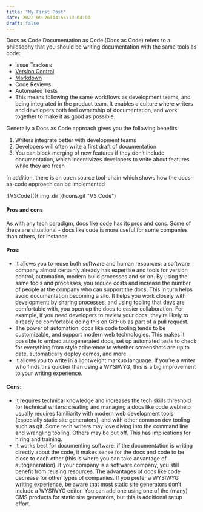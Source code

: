 ```yaml
---
title: "My First Post"
date: 2022-09-26T14:55:13-04:00
draft: false
---
```


Docs as Code
Documentation as Code (Docs as Code) refers to a philosophy that you should be writing documentation with the same tools as code:

 - Issue Trackers
 - [Version Control](https://en.wikipedia.org/wiki/Version_control "Version Control (Git)")
 - [Markdown](https://www.markdownguide.org/getting-started/Plain "Text Markup (Markdown, reStructuredText, Asciidoc")
 - Code Reviews
 - Automated Tests
 - This means following the same workflows as development teams, and being integrated in the product team. It enables a culture where writers and developers both feel ownership of documentation, and work together to make it as good as possible.

Generally a Docs as Code approach gives you the following benefits:

1. Writers integrate better with development teams
2. Developers will often write a first draft of documentation
3. You can block merging of new features if they don’t include documentation, which incentivizes developers to write about features while they are fresh

In addition, there is an open source tool-chain which shows how the docs-as-code approach can be implemented


![VSCode]({{ img_dir }}icons.gif "VS Code")

#### Pros and cons
As with any tech paradigm, docs like code has its pros and cons. Some of these are situational - docs like code is more useful for some companies than others, for instance.

#### Pros: 
 - It allows you to reuse both software and human resources: a software company almost certainly already has expertise and tools for version control, automation, modern build processes and so on. By using the same tools and processes, you reduce costs and increase the number of people at the company who can support the docs. This in turn helps avoid documentation becoming a silo.
It helps you work closely with development: by sharing processes, and using tooling that devs are comfortable with, you open up the docs to easier collaboration. For example, if you need developers to review your docs, they’re likely to already be comfortable doing this on GitHub as part of a pull request.
 - The power of automation: docs like code tooling tends to be customizable, and support modern web technologies. This makes it possible to embed autogenerated docs, set up automated tests to check for everything from style adherence to whether screenshots are up to date, automatically deploy demos, and more.
 - It allows you to write in a lightweight markup language. If you’re a writer who finds this quicker than using a WYSIWYG, this is a big improvement to your writing experience.
#### Cons: 
 - It requires technical knowledge and increases the tech skills threshold for technical writers: creating and managing a docs like code webhelp usually requires familiarity with modern web development tools (especially static site generators), and with other common dev tooling such as git. Some tech writers may love diving into the command line and wrangling tooling. Others may be put off. This has implications for hiring and training.
 - It works best for documenting software: if the documentation is writing directly about the code, it makes sense for the docs and code to be close to each other (this is where you can take advantage of autogeneration). If your company is a software company, you still benefit from reusing resources. The advantages of docs like code decrease for other types of companies.
If you prefer a WYSIWYG writing experience, be aware that most static site generators don’t include a WYSIWYG editor. You can add one using one of the (many) CMS products for static site generators, but this is additional setup effort.
